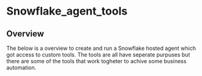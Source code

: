 # Snowflake_agent_tools
## Overview
The below is a overview to create and run a Snowflake hosted agent which got access to custom tools.
The tools are all have seperate purpuses but there are some of the tools that work togheter to achive some business automation.
